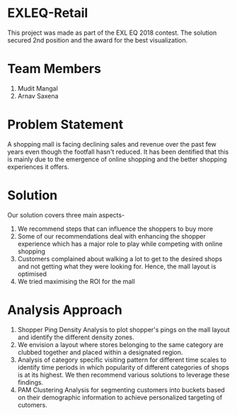 # EXLEQ-Retail
This project was made as part of the EXL EQ 2018 contest. The solution secured 2nd position and the award for the best visualization.

# Team Members
1. Mudit Mangal
2. Arnav Saxena

# Problem Statement
A shopping mall is facing declining sales and revenue over the past few years even though the footfall hasn't reduced. It has been dentified that this is mainly due to the  emergence of online shopping and the better shopping experiences it offers.

# Solution
Our solution covers three main aspects-
1. We recommend steps that can influence the shoppers to buy more 
2. Some of our recommendations deal with enhancing the shopper experience which has a major role to play while competing with online shopping
3. Customers complained about walking a lot to get to the desired shops and not getting what they were looking for. Hence, the mall layout is optimised
4. We tried maximising the ROI for the mall

# Analysis Approach

1. Shopper Ping Density Analysis to plot shopper's pings on the mall layout and identify the different density zones. 
2. We envision a layout where stores belonging to the same category are clubbed together and placed within a designated region.
3. Analysis of category specific visiting pattern for different time scales to identify time periods in which popularity of different categories of shops is at its highest. We then recommend various solutions to leverage these findings.
4. PAM Clustering Analysis for segmenting customers into buckets based on their demographic information to achieve personalized targeting of cutomers.
